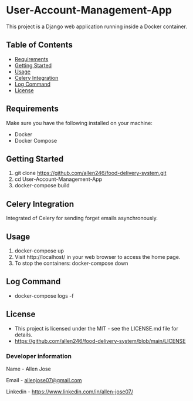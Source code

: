 # User-Account-Management-App

This project is a Django web application running inside a Docker container.

## Table of Contents
- [Requirements](#requirements)
- [Getting Started](#getting-started)
- [Usage](#usage)
- [Celery Integration](#celery-integration)
- [Log Command](#docker-commands)
- [License](#license)

## Requirements
Make sure you have the following installed on your machine:
- Docker
- Docker Compose

## Getting Started
1. git clone https://github.com/allen246/food-delivery-system.git
2. cd User-Account-Management-App
3. docker-compose build

## Celery Integration
Integrated of Celery for sending forget emails asynchronously.

## Usage
1. docker-compose up
2. Visit http://localhost/ in your web browser to access the home page.
3. To stop the containers: docker-compose down

## Log Command
- docker-compose logs -f

## License
 - This project is licensed under the MIT - see the LICENSE.md file for details.
 - https://github.com/allen246/food-delivery-system/blob/main/LICENSE


### Developer information
Name - Allen Jose

Email  - allenjose07@gmail.com

Linkedin - https://www.linkedin.com/in/allen-jose07/


